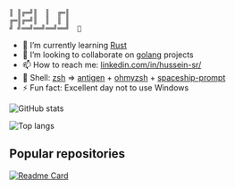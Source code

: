 ```
║ ║╔═╝║  ║  ╔═║  
╔═║╔═╝║  ║  ║ ║  
╝ ╝══╝══╝══╝══╝  👋
```

- 🌱 I’m currently learning [Rust](https://github.com/rust-lang/rust)
- 👯 I’m looking to collaborate on [golang](https://github.com/golang/go/) projects
- 📫 How to reach me: [linkedin.com/in/hussein-sr/](https://www.linkedin.com/in/hussein-sr/)
- 🐚 Shell: [zsh](https://github.com/zsh-users/zsh) => [antigen](https://github.com/zsh-users/antigen) + [ohmyzsh](https://github.com/ohmyzsh/ohmyzsh) + [spaceship-prompt](https://github.com/spaceship-prompt/spaceship-prompt)
- ⚡ Fun fact: Excellent day not to use Windows


![GitHub stats](https://github-readme-stats.vercel.app/api?username=husseinfo&show_icons=true&theme=aura_dark)

![Top langs](https://github-readme-stats.vercel.app/api/top-langs/?username=husseinfo&show_icons=true&theme=aura_dark&hide=css,html,javascript)

## Popular repositories

[![Readme Card](https://github-readme-stats.vercel.app/api/pin/?username=husseinfo&repo=tracker&theme=aura_dark&show_owner=true)](https://github.com/husseinfo/tracker)
